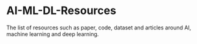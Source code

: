 # AI-ML-DL-Resources
The list of resources such as paper, code, dataset and articles around AI, machine learning and deep learning. 

